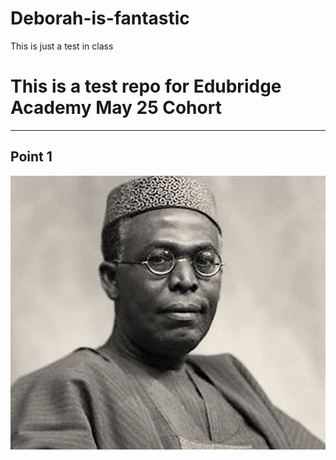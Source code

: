 # Deborah-is-fantastic
This is just a test in class
# This is a test repo for Edubridge Academy May 25 Cohort
---
## Point 1

![](Late-Obafemi-Awolowo-e1460725316441.jpg)
